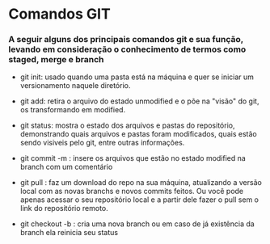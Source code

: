 # Comandos GIT 

### A seguir alguns dos principais comandos git e sua função, levando em consideração o conhecimento de termos como staged, merge e branch

- git init: usado quando uma pasta está na máquina e quer se iniciar um versionamento naquele diretório.

- git add: retira o arquivo do estado unmodified e o põe na "visão" do git, os transformando em modified.

- git status: mostra o estado dos arquivos e pastas do repositório, demonstrando quais arquivos e pastas foram modificados, quais estão sendo visiveis pelo git, entre outras informações.

- git commit -m : insere os arquivos que estão no estado modified na branch com um comentário

- git pull <linkdorepo>: faz um download do repo na sua máquina, atualizando a versão local com as novas branchs e novos commits feitos. Ou você pode apenas acessar o seu repositório local e a partir dele fazer o pull sem o link do repositório remoto.

- git checkout -b <nomeBranch>: cria uma nova branch ou em caso de já existência da branch ela reinicia seu status

